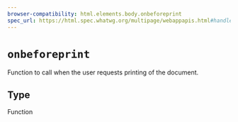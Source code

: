 ```yaml
---
browser-compatibility: html.elements.body.onbeforeprint
spec_url: https://html.spec.whatwg.org/multipage/webappapis.html#handler-window-onbeforeprint
---
```


# `onbeforeprint`

Function to call when the user requests printing of the document.

## Type

Function
